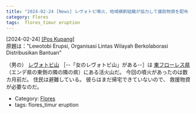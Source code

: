 ```yaml
---
title: "2024-02-24 [News] レヴォトビ噴火、地域横断組織が協力して援助物資を配布 ---レヴォトビ山の噴火の影響はまだまだ続く"
category: Flores
tags:  flores_timur eruption
---
```


[2024-02-24] [[Pos Kupang]](https://kupang.tribunnews.com/2024/02/22/lewotobi-erupsi-organisasi-lintas-wilayah-berkolaborasi-distribusikan-bantuan?utm_source=pocket_saves)  
 原題は："Lewotobi Erupsi, 
Organisasi Lintas Wilayah 
Berkolaborasi Distribusikan Bantuan"

 （男の）
[レヴォトビ山](https://en.wikipedia.org/wiki/Lewotobi)
［--「女のレヴォトビ山」がある--］は
[東フローレス県](https://en.wikipedia.org/wiki/East_Flores_Regency)
（エンデ県の東側の隣の隣の県）にある活火山だ。
今回の噴火があったのは数カ月前だ。
住民は避難している。
彼らはまだ帰宅できていないので、
救援物資が必要なのだ。

- Category: [Flores](https://merapano.github.io/categories.html#Flores)
- tags:  flores_timur eruption

